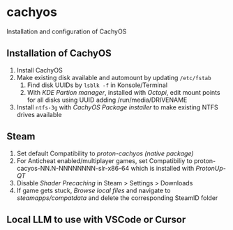 # cachyos
Installation and configuration of CachyOS
## Installation of CachyOS
1. Install CachyOS
2. Make existing disk available and automount by updating `/etc/fstab`
   1. Find disk UUIDs by `lsblk -f` in Konsole/Terminal
   2. With _KDE Partion manager_, installed with _Octopi_, edit mount points for all disks using UUID adding /run/media/DRIVENAME
3. Install `ntfs-3g` with _CachyOS Package installer_ to make existing NTFS drives available
## Steam
1. Set default Compatibility to _proton-cachyos (native package)_
2. For Anticheat enabled/multiplayer games, set Compatibiliy to proton-cacyos-NN.N-NNNNNNNN-slr-x86-64 which is installed with _ProtonUp-QT_
3. Disable _Shader Precaching_ in Steam > Settings > Downloads
4. If game gets stuck, _Browse local files_ and navigate to _steamapps/compatdata_ and delete the corresponding SteamID folder
## Local LLM to use with VSCode or Cursor

